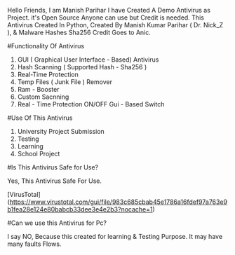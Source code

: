 Hello Friends, I am Manish Parihar I have Created A Demo Antivirus as Project. it's Open Source Anyone can use but Credit is needed.
This Antivirus Created In Python, Created By Manish Kumar Parihar ( Dr. Nick_Z ), & Malware Hashes Sha256 Credit Goes to Anic.


#Functionality Of Antivirus

1. GUI ( Graphical User Interface - Based) Antivirus
2. Hash Scanning ( Supported Hash - Sha256 )
3. Real-Time Protection
4. Temp Files ( Junk File ) Remover
5. Ram - Booster
6. Custom Sacnning
7. Real - Time Protection ON/OFF Gui - Based Switch


#Use Of This Antivirus

1. University Project Submission
2. Testing
3. Learning
4. School Project


#Is This Antivirus Safe for Use?

Yes, This Antivirus Safe For Use.

[VirusTotal]  (https://www.virustotal.com/gui/file/983c685cbab45e1786a16fdef97a763e9b1fea28e124e80babcb33dee3e4e2b3?nocache=1)


#Can we use this Antivirus for Pc?

I say NO, Because this created for learning & Testing Purpose. It may have many faults Flows.


